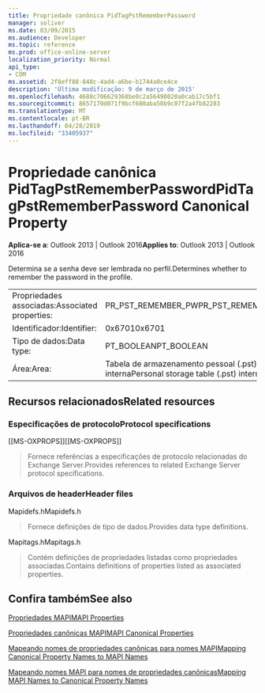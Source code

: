 ```yaml
---
title: Propriedade canônica PidTagPstRememberPassword
manager: soliver
ms.date: 03/09/2015
ms.audience: Developer
ms.topic: reference
ms.prod: office-online-server
localization_priority: Normal
api_type:
- COM
ms.assetid: 2f8eff88-848c-4ad4-a6be-b1744a0ce4ce
description: 'Última modificação: 9 de março de 2015'
ms.openlocfilehash: 4688c706629368be0c2a56490020a0cab17c5bf1
ms.sourcegitcommit: 8657170d071f9bcf680aba50b9c07f2a4fb82283
ms.translationtype: MT
ms.contentlocale: pt-BR
ms.lasthandoff: 04/28/2019
ms.locfileid: "33405937"
---
```

# <a name="pidtagpstrememberpassword-canonical-property"></a><span data-ttu-id="4078c-103">Propriedade canônica PidTagPstRememberPassword</span><span class="sxs-lookup"><span data-stu-id="4078c-103">PidTagPstRememberPassword Canonical Property</span></span>

  
  
<span data-ttu-id="4078c-104">**Aplica-se a**: Outlook 2013 | Outlook 2016</span><span class="sxs-lookup"><span data-stu-id="4078c-104">**Applies to**: Outlook 2013 | Outlook 2016</span></span> 
  
<span data-ttu-id="4078c-105">Determina se a senha deve ser lembrada no perfil.</span><span class="sxs-lookup"><span data-stu-id="4078c-105">Determines whether to remember the password in the profile.</span></span>
  
|||
|:-----|:-----|
|<span data-ttu-id="4078c-106">Propriedades associadas:</span><span class="sxs-lookup"><span data-stu-id="4078c-106">Associated properties:</span></span>  <br/> |<span data-ttu-id="4078c-107">PR_PST_REMEMBER_PW</span><span class="sxs-lookup"><span data-stu-id="4078c-107">PR_PST_REMEMBER_PW</span></span>  <br/> |
|<span data-ttu-id="4078c-108">Identificador:</span><span class="sxs-lookup"><span data-stu-id="4078c-108">Identifier:</span></span>  <br/> |<span data-ttu-id="4078c-109">0x6701</span><span class="sxs-lookup"><span data-stu-id="4078c-109">0x6701</span></span>  <br/> |
|<span data-ttu-id="4078c-110">Tipo de dados:</span><span class="sxs-lookup"><span data-stu-id="4078c-110">Data type:</span></span>  <br/> |<span data-ttu-id="4078c-111">PT_BOOLEAN</span><span class="sxs-lookup"><span data-stu-id="4078c-111">PT_BOOLEAN</span></span>  <br/> |
|<span data-ttu-id="4078c-112">Área:</span><span class="sxs-lookup"><span data-stu-id="4078c-112">Area:</span></span>  <br/> |<span data-ttu-id="4078c-113">Tabela de armazenamento pessoal (.pst) interna</span><span class="sxs-lookup"><span data-stu-id="4078c-113">Personal storage table (.pst) internal</span></span>  <br/> |
   
## <a name="related-resources"></a><span data-ttu-id="4078c-114">Recursos relacionados</span><span class="sxs-lookup"><span data-stu-id="4078c-114">Related resources</span></span>

### <a name="protocol-specifications"></a><span data-ttu-id="4078c-115">Especificações de protocolo</span><span class="sxs-lookup"><span data-stu-id="4078c-115">Protocol specifications</span></span>

<span data-ttu-id="4078c-116">[[MS-OXPROPS]]</span><span class="sxs-lookup"><span data-stu-id="4078c-116">[[MS-OXPROPS]]</span></span> 
  
> <span data-ttu-id="4078c-117">Fornece referências a especificações de protocolo relacionadas do Exchange Server.</span><span class="sxs-lookup"><span data-stu-id="4078c-117">Provides references to related Exchange Server protocol specifications.</span></span>
    
### <a name="header-files"></a><span data-ttu-id="4078c-118">Arquivos de header</span><span class="sxs-lookup"><span data-stu-id="4078c-118">Header files</span></span>

<span data-ttu-id="4078c-119">Mapidefs.h</span><span class="sxs-lookup"><span data-stu-id="4078c-119">Mapidefs.h</span></span>
  
> <span data-ttu-id="4078c-120">Fornece definições de tipo de dados.</span><span class="sxs-lookup"><span data-stu-id="4078c-120">Provides data type definitions.</span></span>
    
<span data-ttu-id="4078c-121">Mapitags.h</span><span class="sxs-lookup"><span data-stu-id="4078c-121">Mapitags.h</span></span>
  
> <span data-ttu-id="4078c-122">Contém definições de propriedades listadas como propriedades associadas.</span><span class="sxs-lookup"><span data-stu-id="4078c-122">Contains definitions of properties listed as associated properties.</span></span>
    
## <a name="see-also"></a><span data-ttu-id="4078c-123">Confira também</span><span class="sxs-lookup"><span data-stu-id="4078c-123">See also</span></span>



[<span data-ttu-id="4078c-124">Propriedades MAPI</span><span class="sxs-lookup"><span data-stu-id="4078c-124">MAPI Properties</span></span>](mapi-properties.md)
  
[<span data-ttu-id="4078c-125">Propriedades canônicas MAPI</span><span class="sxs-lookup"><span data-stu-id="4078c-125">MAPI Canonical Properties</span></span>](mapi-canonical-properties.md)
  
[<span data-ttu-id="4078c-126">Mapeando nomes de propriedades canônicas para nomes MAPI</span><span class="sxs-lookup"><span data-stu-id="4078c-126">Mapping Canonical Property Names to MAPI Names</span></span>](mapping-canonical-property-names-to-mapi-names.md)
  
[<span data-ttu-id="4078c-127">Mapeando nomes MAPI para nomes de propriedades canônicas</span><span class="sxs-lookup"><span data-stu-id="4078c-127">Mapping MAPI Names to Canonical Property Names</span></span>](mapping-mapi-names-to-canonical-property-names.md)

